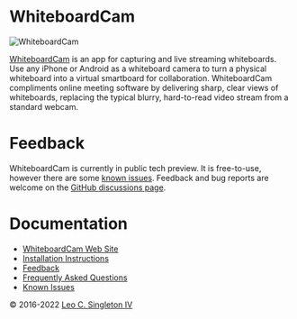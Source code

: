 # WhiteboardCam

![WhiteboardCam](https://whiteboardcam.com/assets/1666280368448/images/logo.svg)

[WhiteboardCam](https://whiteboardcam.com) is an app for capturing and live streaming whiteboards.
Use any iPhone or Android as a whiteboard camera to turn a physical whiteboard into a virtual smartboard for
collaboration.
WhiteboardCam compliments online meeting software by delivering sharp, clear views of whiteboards, replacing the typical
blurry, hard-to-read video stream from a standard webcam.


# Feedback

WhiteboardCam is currently in public tech preview.
It is free-to-use, however there are some [known issues](https://whiteboardcam.com/docs/known-issues.html).
Feedback and bug reports are welcome on the
[GitHub discussions page](https://github.com/leosingleton/whiteboardcam/discussions).


# Documentation

- [WhiteboardCam Web Site](https://whiteboardcam.com/)
- [Installation Instructions](https://whiteboardcam.com/docs/install.html)
- [Feedback](https://github.com/leosingleton/whiteboardcam/discussions)
- [Frequently Asked Questions](https://whiteboardcam.com/docs/faq.html)
- [Known Issues](https://whiteboardcam.com/docs/known-issues.html)


&copy; 2016-2022 [Leo C. Singleton IV](https://www.leosingleton.com/)

